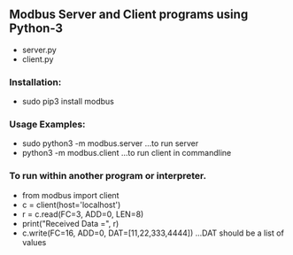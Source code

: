 ## Modbus Server and Client programs using Python-3
* server.py
* client.py

### Installation:
* sudo pip3 install modbus

### Usage Examples:
* sudo python3 -m modbus.server ...to run server
* python3 -m modbus.client ...to run client in commandline

### To run within another program or interpreter.
* from modbus import client
* c = client(host='localhost')
* r = c.read(FC=3, ADD=0, LEN=8)
* print("Received Data =", r)  
* c.write(FC=16, ADD=0, DAT=[11,22,333,4444]) ...DAT should be a list of values

